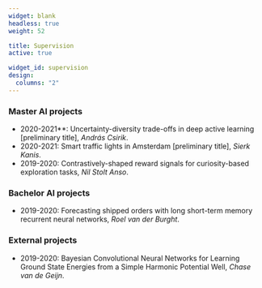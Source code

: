 ```yaml
---
widget: blank
headless: true
weight: 52

title: Supervision
active: true

widget_id: supervision
design:
  columns: "2"
---
```


### **Master AI projects**
  - 2020-2021**: Uncertainty-diversity trade-offs in deep active learning [preliminary title], *András Csirik*.
  - 2020-2021: Smart traffic lights in Amsterdam [preliminary title], *Sierk Kanis*.
  - 2019-2020: Contrastively-shaped reward signals for curiosity-based exploration tasks, *Nil Stolt Anso*.

### **Bachelor AI projects**
  - 2019-2020: Forecasting shipped orders with long short-term memory recurrent neural networks, *Roel van der Burght*.
  
### **External projects**
  - 2019-2020: Bayesian Convolutional Neural Networks for Learning Ground State Energies from a Simple Harmonic Potential Well, *Chase van de Geijn*.

